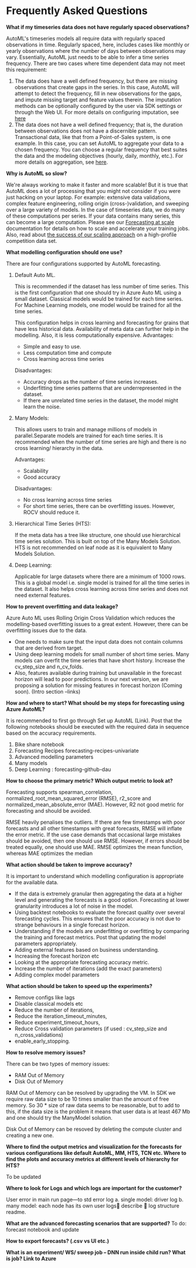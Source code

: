 # Frequently Asked Questions
**What if my timeseries data does not have regularly spaced observations?**

AutoML's timeseries models all require data with regularly spaced observations in time. Regularly spaced, here, includes cases like monthly or yearly observations where the number of days between observations may vary. Essentially, AutoML just needs to be able to infer a time series frequency. There are two cases where time dependent data may not meet this requirement:

1. The data does have a well defined frequency, but there are missing observations that create gaps in the series. In this case, AutoML will attempt to detect the frequency, fill in new observations for the gaps, and impute missing target and feature values therein. The imputation methods can be optionally configured by the user via SDK settings or through the Web UI. For more details on configuring imputation, see [here](https://learn.microsoft.com/en-us/azure/machine-learning/how-to-auto-train-forecast#customize-featurization)
2. The data does not have a well defined frequency; that is, the duration between observations does not have a discernible pattern. Transactional data, like that from a Point-of-Sales system, is one example. In this case, you can set AutoML to aggregate your data to a chosen frequency. You can choose a regular frequency that best suites the data and the modeling objectives (hourly, daily, monthly, etc.). For more details on aggregation, see [here](https://learn.microsoft.com/en-us/azure/machine-learning/how-to-auto-train-forecast#frequency--target-data-aggregation).

**Why is AutoML so slow?**

We're always working to make it faster and more scalable! But it is true that AutoML does a lot of processing that you might not consider if you were just hacking on your laptop. For example: extensive data validations, complex feature engineering, rolling origin (cross-)validation, and sweeping over a large variety of models. In the case of timeseries data, we do many of these computations per series. If your data contains many series, this can become a large computation. Please see our [Forecasting at scale](https://learn.microsoft.com/en-us/azure/machine-learning/how-to-auto-train-forecast#forecasting-at-scale) documentation for details on how to scale and accelerate your training jobs. Also, read about [the success of our scaling approach](https://techcommunity.microsoft.com/t5/ai-machine-learning-blog/automated-machine-learning-on-the-m5-forecasting-competition/ba-p/2933391) on a high-profile competition data set.

**What modelling configuration should one use?**

There are four configurations supported by AutoML forecasting.
1.  Default Auto ML.

    This is recommended if the dataset has less number of time series. This is the first configuration that one should try in Azure Auto ML using a small dataset. Classical models would be trained for each time series. For Machine Learning models, one model would be trained for all the time series.

    This configuration helps in cross learning and forecasting for grains that have less historical data. Availability of meta data can further help in the modelling. Also, it is less computationally expensive. 
    Advantages:
    -   Simple and easy to use.
    -   Less computation time and compute
    -   Cross learning across time series
  
    Disadvantages:

    - Accuracy drops as the number of time series increases.
    - Underfitting time series patterns that are underrepresented in the dataset.
    - If there are unrelated time series in the dataset, the model might learn the noise.

2.  Many Models: 
    
    This allows users to train and manage millions of models in parallel.Separate models are trained for each time series. 
    It is recommended when the number of time series are high and there is no cross learning/ hierarchy in the data.
    
    Advantages:
    - Scalability
    - Good accuracy
  
    Disadvantages:
    - No cross learning across time series
    - For short time series, there can be overfitting issues. However, ROCV should reduce it.

3. Hierarchical Time Series (HTS): 

    If the meta data has a tree like structure, one should use hierarchical time series solution. This is built on top of the Many Models Solution. 
    HTS is not recommended on leaf node as it is equivalent to Many Models Solution. 

4. Deep Learning: 
   
   Applicable for large datasets where there are a minimum of 1000 rows. This is a global model i.e. single model is trained for all the time series in the dataset. It also helps cross learning across time series and does not need external features.

**How to prevent overfitting and data leakage?**

Azure Auto ML uses Rolling Origin Cross Validation which reduces the modelling-based overfitting issues to a great extent. However, there can be overfitting issues due to the data. 
- One needs to make sure that the input data does not contain columns that are derived from target. 
- Using deep learning models for small number of short time series. Many models can overfit the time series that have short history. Increase the cv_step_size and n_cv_folds.
- Also, features available during training but unavailable in the forecast horizon will lead to poor predictions. In our next version, we are proposing a solution for missing features in forecast horizon (Coming soon). (Intro section –links)

**How and where to start? What should be my steps for forecasting using Azure AutoML?**

It is recommended to first go through Set up AutoML (Link). Post that the following notebooks should be executed with the required data in sequence based on the accuracy requirements.
1. Bike share notebook
2. Forecasting Recipes forecasting-recipes-univariate 
3. Advanced modelling parameters  
4. Many models 
5. Deep Learning : forecasting-github-dau


**How to choose the primary metric? Which output metric to look at?**

Forecasting supports spearman_correlation, normalized_root_mean_squared_error (RMSE), r2_score and normalized_mean_absolute_error (MAE). However, R2 not good metric for forecasting and should be avoided.
  
RMSE heavily penalises the outliers. If there are few timestamps with poor forecasts and all other timestamps with great forecasts, RMSE will inflate the error metric. If the use case demands that occasional large mistakes should be avoided, then one should use RMSE. However, if errors should be treated equally, one should use MAE. RMSE optimizes the mean function, whereas MAE optimizes the median


**What action should be taken to improve accuracy?**

It is important to understand which modelling configuration is appropriate for the available data. 
- If the data is extremely granular then aggregating the data at a higher level and generating the forecasts is a good option. Forecasting at lower granularity introduces a lot of noise in the model. 
- Using backtest notebooks to evaluate the forecast quality over several forecasting cycles. This ensures that the poor accuracy is not due to strange behaviours in a single forecast horizon.
- Understanding if the models are underfitting or overfitting by comparing the training and forecast metrics. Post that updating the model parameters appropriately.
- Adding external features based on business understanding.
- Increasing the forecast horizon etc
- Looking at the appropriate forecasting accuracy metric.
- Increase the number of iterations (add the exact parameters)
- Adding complex model parameters

**What action should be taken to speed up the experiments?**
- Remove configs like lags
- Disable classical models etc
- Reduce the number of iterations, 
- Reduce the iteration_timeout_minutes, 
- Reduce experiment_timeout_hours, 
- Reduce Cross validation parameters (if used : cv_step_size and n_cross_validations)
- enable_early_stopping.


**How to resolve memory issues?**

There can be two types of memory issues:
- RAM Out of Memory 
- Disk Out of Memory

RAM Out of Memory can be resolved by upgrading the VM. In SDK we require raw data size to be 10 times smaller than the amount of free memory. So 30 * size of raw data seems to be reasonable, but to add to this, if the data size is the problem it means that user data is at least 467 Mb and one should try the ManyModel solution.

Disk Out of Memory can be resoved by deleting the compute cluster and creating a new one.







**Where to find the output metrics and visualization for the forecasts for various configurations like default AutoML, MM, HTS, TCN etc. Where to find the plots and accuracy metrics at different levels of hierarchy for HTS?**

To be updated

**Where to look for Logs and which logs are important for the customer?** 

User error in main run page—to std error log 
a.	single model: driver log
b.	many model: each node has its own user logs describe  log structure readme.

**What are the advanced forecasting scenarios that are supported?**
To do: forecast notebook and update

**How to export forecasts? (.csv vs UI etc.)**

**What is an experiment/ WS/ sweep job – DNN run inside child run? What is job? Link to Azure**






